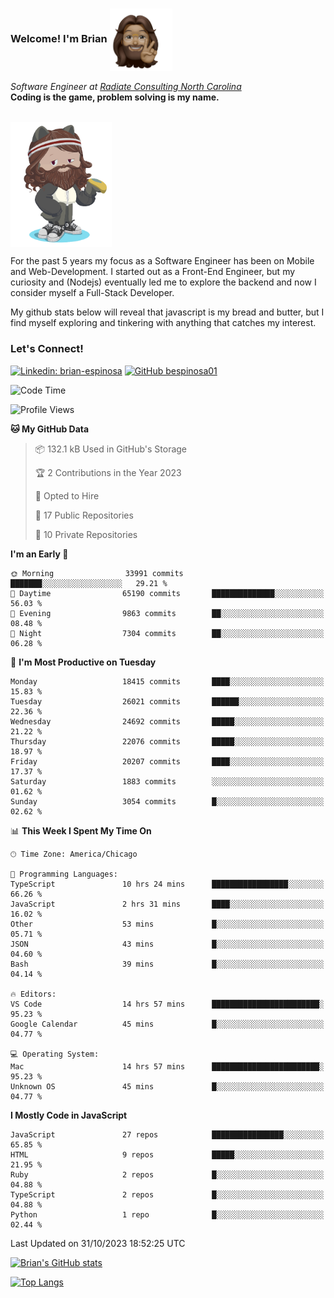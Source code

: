 ###  Welcome! I'm Brian <img align="center" src="https://github.com/bespinosa01/bespinosa01/blob/main/assets/peace-animoji.png" height="100" /></h2>
<p><em>Software Engineer at <a href="https://www.radiateconsulting.coop/north-carolina-tech-coop">Radiate Consulting North Carolina</a>
 <br/>
<!-- </br>Developer Consultant at <a href="https://codethedream.org/">Code The Dream</a> -->
</em> <b>Coding is the game, problem solving is my name.</b></p>

<br/>


 <img align="center" src="https://github.com/bespinosa01/bespinosa01/blob/main/assets/octo-me.png" height="200" /> 
 <p>
 For the past 5 years my focus as a Software Engineer has been on Mobile and Web-Development. I started out as a Front-End Engineer, but my curiosity and (Nodejs) eventually led me to explore the backend and now I consider myself a Full-Stack Developer.
</p>
<p>
 My github stats below will reveal that javascript is my bread and butter, but I find myself exploring and tinkering with anything that catches my interest. 
 </p>
 
 
### Let's Connect!

[![Linkedin: brian-espinosa](https://img.shields.io/badge/-brian--espinosa-blue?style=flat-square&logo=Linkedin&logoColor=white&link=https://www.linkedin.com/in/brian-espinosa/)](https://www.linkedin.com/in/brian-espinosa/)
[![GitHub bespinosa01](https://img.shields.io/github/followers/bespinosa01?label=follow&style=social)](https://github.com/bespinosa01)



<!--START_SECTION:waka-->
![Code Time](http://img.shields.io/badge/Code%20Time-1%2C339%20hrs%2017%20mins-blue)

![Profile Views](http://img.shields.io/badge/Profile%20Views-0-blue)

**🐱 My GitHub Data** 

> 📦 132.1 kB Used in GitHub's Storage 
 > 
> 🏆 2 Contributions in the Year 2023
 > 
> 💼 Opted to Hire
 > 
> 📜 17 Public Repositories 
 > 
> 🔑 10 Private Repositories 
 > 
**I'm an Early 🐤** 

```text
🌞 Morning                33991 commits       ███████░░░░░░░░░░░░░░░░░░   29.21 % 
🌆 Daytime                65190 commits       ██████████████░░░░░░░░░░░   56.03 % 
🌃 Evening                9863 commits        ██░░░░░░░░░░░░░░░░░░░░░░░   08.48 % 
🌙 Night                  7304 commits        ██░░░░░░░░░░░░░░░░░░░░░░░   06.28 % 
```
📅 **I'm Most Productive on Tuesday** 

```text
Monday                   18415 commits       ████░░░░░░░░░░░░░░░░░░░░░   15.83 % 
Tuesday                  26021 commits       ██████░░░░░░░░░░░░░░░░░░░   22.36 % 
Wednesday                24692 commits       █████░░░░░░░░░░░░░░░░░░░░   21.22 % 
Thursday                 22076 commits       █████░░░░░░░░░░░░░░░░░░░░   18.97 % 
Friday                   20207 commits       ████░░░░░░░░░░░░░░░░░░░░░   17.37 % 
Saturday                 1883 commits        ░░░░░░░░░░░░░░░░░░░░░░░░░   01.62 % 
Sunday                   3054 commits        █░░░░░░░░░░░░░░░░░░░░░░░░   02.62 % 
```


📊 **This Week I Spent My Time On** 

```text
🕑︎ Time Zone: America/Chicago

💬 Programming Languages: 
TypeScript               10 hrs 24 mins      █████████████████░░░░░░░░   66.26 % 
JavaScript               2 hrs 31 mins       ████░░░░░░░░░░░░░░░░░░░░░   16.02 % 
Other                    53 mins             █░░░░░░░░░░░░░░░░░░░░░░░░   05.71 % 
JSON                     43 mins             █░░░░░░░░░░░░░░░░░░░░░░░░   04.60 % 
Bash                     39 mins             █░░░░░░░░░░░░░░░░░░░░░░░░   04.14 % 

🔥 Editors: 
VS Code                  14 hrs 57 mins      ████████████████████████░   95.23 % 
Google Calendar          45 mins             █░░░░░░░░░░░░░░░░░░░░░░░░   04.77 % 

💻 Operating System: 
Mac                      14 hrs 57 mins      ████████████████████████░   95.23 % 
Unknown OS               45 mins             █░░░░░░░░░░░░░░░░░░░░░░░░   04.77 % 
```

**I Mostly Code in JavaScript** 

```text
JavaScript               27 repos            ████████████████░░░░░░░░░   65.85 % 
HTML                     9 repos             █████░░░░░░░░░░░░░░░░░░░░   21.95 % 
Ruby                     2 repos             █░░░░░░░░░░░░░░░░░░░░░░░░   04.88 % 
TypeScript               2 repos             █░░░░░░░░░░░░░░░░░░░░░░░░   04.88 % 
Python                   1 repo              █░░░░░░░░░░░░░░░░░░░░░░░░   02.44 % 
```




 Last Updated on 31/10/2023 18:52:25 UTC
<!--END_SECTION:waka-->


<!--  Github STATS -->
[![Brian's GitHub stats](https://github-readme-stats.vercel.app/api?username=bespinosa01&hide=stars,contribs&count_private=true&show_icons=true)](https://github.com/anuraghazra/github-readme-stats)

[![Top Langs](https://github-readme-stats.vercel.app/api/top-langs/?username=bespinosa01&layout=compact)](https://github.com/anuraghazra/github-readme-stats)



<!--
**bespinosa01/bespinosa01** is a ✨ _special_ ✨ repository because its `README.md` (this file) appears on your GitHub profile.

Here are some ideas to get you started:

- 🔭 I’m currently working on ...
- 🌱 I’m currently learning ...
- 👯 I’m looking to collaborate on ...
- 🤔 I’m looking for help with ...
- 💬 Ask me about ...
- 📫 How to reach me: ...
- 😄 Pronouns: ...
- ⚡ Fun fact: ...
-->
